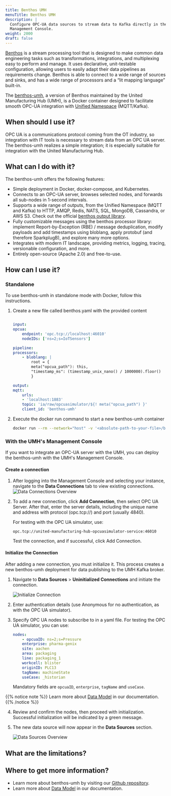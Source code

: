 ```yaml
---
title: Benthos UMH
menuTitle: Benthos UMH
description: |
  Configure OPC-UA data sources to stream data to Kafka directly in the
  Management Console.
weight: 2000
draft: false
---
```


[Benthos](https://www.benthos.dev/docs/about) is a stream processing tool that is designed to make common data engineering tasks such as transformations, integrations, and multiplexing easy to perform and manage. It uses declarative, unit-testable configuration, allowing users to easily adapt their data pipelines as requirements change. Benthos is able to connect to a wide range of sources and sinks, and has a wide range of processors and a “lit mapping language” built-in. 

The [benthos-umh](https://github.com/united-manufacturing-hub/benthos-umh), a version of Benthos maintained by the United Manufacturing Hub (UMH), is a Docker container designed to facilitate smooth OPC-UA integration with [Unified Namespace](https://learn.umh.app/lesson/introduction-into-it-ot-unified-namespace/) (MQTT/Kafka).

## When should I use it?
OPC UA is a communications protocol coming from the OT industry, so integration with IT tools is necessary to stream data from an OPC UA server. The benthos-umh realizes a simple integration; it is especially suitable for integration with the United Manufacturing Hub.

## What can I do with it?
The benthos-umh offers the following features:

- Simple deployment in Docker, docker-compose, and Kubernetes.
- Connects to an OPC-UA server, browses selected nodes, and forwards all sub-nodes in 1-second intervals.
- Supports a wide range of outputs, from the Unified Namespace (MQTT and Kafka) to HTTP, AMQP, Redis, NATS, SQL, MongoDB, Cassandra, or AWS S3. Check out the official [benthos output library](https://www.benthos.dev/docs/components/outputs/about/).
- Fully customizable messages using the benthos processor library: implement Report-by-Exception (RBE) / message deduplication, modify payloads and add timestamps using bloblang, apply protobuf (and therefore SparkplugB), and explore many more options.
- Integrates with modern IT landscape, providing metrics, logging, tracing, versionable configuration, and more.
- Entirely open-source (Apache 2.0) and free-to-use.


## How can I use it?

### Standalone
To use benthos-umh in standalone mode with Docker, follow this instructions.
1. Create a new file called benthos.yaml with the provided content
    ``` yaml

    input:
    opcua:
        endpoint: 'opc.tcp://localhost:46010'
        nodeIDs: ['ns=2;s=IoTSensors']

    pipeline:
    processors:
        - bloblang: |
            root = {
            meta("opcua_path"): this,
            "timestamp_ms": (timestamp_unix_nano() / 1000000).floor()
            }

    output:
    mqtt:
        urls:
        - 'localhost:1883'
        topic: 'ia/raw/opcuasimulator/${! meta("opcua_path") }'
        client_id: 'benthos-umh'
    ```

2. Execute the docker run command to start a new benthos-umh container 
    ``` bash
    docker run --rm --network="host" -v '<absolute-path-to-your-file>/benthos.yaml:/benthos.yaml' ghcr.io/united-manufacturing-hub/benthos-umh:latest
    ```
    
### With the UMH's Management Console

If you want to integrate an OPC-UA server with the UMH, you can deploy the benthos-umh with the UMH's Management Console. 

#### Create a connection
1. After logging into the Management Console and selecting your instance, navigate to the **Data Connections** tab to view existing connections.
![Data Connections Overview](/images/getstarted/dataAcquisitionManipulation/dataConnectionsOverview.png?width=80%)

2. To add a new connection, click **Add Connection**, then select OPC UA Server. After that, enter the server details, including the unique name and address with protocol (opc.tcp://) and port (usually 4840).

    For testing with the OPC UA simulator, use:
    ``` text
    opc.tcp://united-manufacturing-hub-opcuasimulator-service:46010
    ```

    Test the connection, and if successful, click Add Connection.

#### Initialize the Connection
After adding a new connection, you must initialize it. This process creates a new benthos-umh deployment for data publishing to the UMH Kafka broker.

1. Navigate to **Data Sources** > **Uninitialized Connections** and initiate the connection.

    ![Initialize Connection](/images/getstarted/dataAcquisitionManipulation/initializeConnection.png?width=80%)

2. Enter authentication details (use Anonymous for no authentication, as with the OPC UA simulator).

3. Specify OPC UA nodes to subscribe to in a yaml file. For testing the OPC UA simulator, you can use:

    ```yaml
    nodes:
        - opcuaID: ns=2;s=Pressure
        enterprise: pharma-genix
        site: aachen
        area: packaging
        line: packaging_1
        workcell: blister
        originID: PLC13
        tagName: machineState
        useCase: _historian
    ```

    Mandatory fields are `opcuaID`, `enterprise`, `tagName` and `useCase`.

{{% notice note %}}
Learn more about [Data Model](/docs/datamodel) in our documentation.
{{% /notice %}}

4. Review and confirm the nodes, then proceed with initialization. Successful initialization will be indicated by a green message.

5. The new data source will now appear in the **Data Sources** section.

    ![Data Sources Overview](/images/getstarted/dataAcquisitionManipulation/dataSourcesOverview.png?width=80%)


## What are the limitations?


## Where to get more information?
- Learn more about benthos-umh by visiting our [Github repository](https://github.com/united-manufacturing-hub/benthos-umh).
- Learn more about [Data Model](/docs/datamodel) in our documentation.